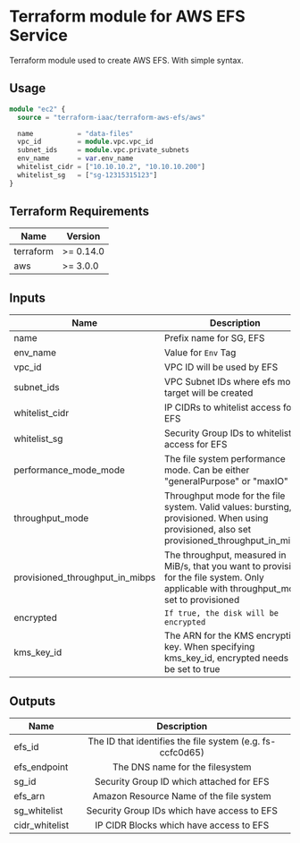 Terraform module for AWS EFS Service
==========================================

Terraform module used to create AWS EFS. With simple syntax.

## Usage

```terraform
module "ec2" {
  source = "terraform-iaac/terraform-aws-efs/aws"

  name           = "data-files"
  vpc_id         = module.vpc.vpc_id
  subnet_ids     = module.vpc.private_subnets
  env_name       = var.env_name
  whitelist_cidr = ["10.10.10.2", "10.10.10.200"]
  whitelist_sg   = ["sg-12315315123"]
}

```

## Terraform Requirements

| Name | Version |
|------|---------|
| terraform | >= 0.14.0 |
| aws | >= 3.0.0 |

## Inputs

| Name | Description | Type | Default |  Required |
|------|-------------|------|---------|:--------:|
| name  | Prefix name for SG, EFS | `string` | n/a | yes |
| env\_name  | Value for `Env` Tag | `string` | `base` | no |
| vpc\_id | VPC ID will be used by EFS | `string` | n/a | yes |
| subnet\_ids | VPC Subnet IDs where efs mount target will be created | `list(string)` | n/a |  yes |
| whitelist\_cidr | IP CIDRs to whitelist access for EFS  | `list(string)` | `[]` | no |
| whitelist\_sg | Security Group IDs to whitelist access for EFS | `list(string)` | `[]` | yes |
| performance\_mode\_mode | The file system performance mode. Can be either "generalPurpose" or "maxIO" | `string` | `generalPurpose` | no |
| throughput\_mode | Throughput mode for the file system. Valid values: bursting, provisioned. When using provisioned, also set provisioned_throughput_in_mibps | `string` | `bursting` | no |
| provisioned\_throughput\_in\_mibps | The throughput, measured in MiB/s, that you want to provision for the file system. Only applicable with throughput_mode set to provisioned | `string` | n/a | no |
| encrypted | `If true, the disk will be encrypted` | `string` | `true` | no |
| kms\_key\_id | The ARN for the KMS encryption key. When specifying kms_key_id, encrypted needs to be set to true | `string` | n/a | no |

## Outputs
| Name | Description |
|------|:-----------:|
| efs\_id | The ID that identifies the file system (e.g. fs-ccfc0d65) |
| efs\_endpoint | The DNS name for the filesystem |
| sg\_id | Security Group ID which attached for EFS |
| efs\_arn | Amazon Resource Name of the file system |
| sg\_whitelist | Security Group IDs which have access to EFS |
| cidr\_whitelist | IP CIDR Blocks which have access to EFS |